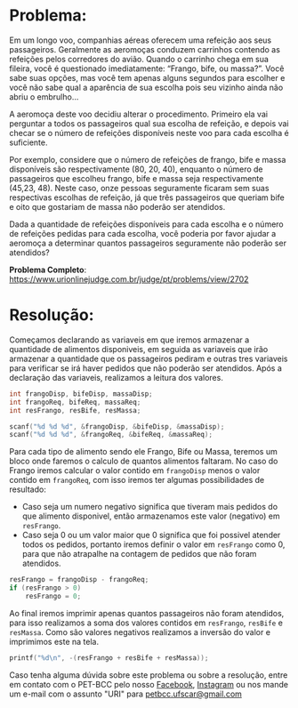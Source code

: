 # Problema:   
Em um longo voo, companhias aéreas oferecem uma refeição aos seus passageiros. Geralmente as aeromoças conduzem carrinhos contendo as refeições pelos corredores do avião. Quando o carrinho chega em sua fileira, você é questionado imediatamente: “Frango, bife, ou massa?”. Você sabe suas opções, mas você tem apenas alguns segundos para escolher e você não sabe qual a aparência de sua escolha pois seu vizinho ainda não abriu o embrulho…

A aeromoça deste voo decidiu alterar o procedimento. Primeiro ela vai perguntar a todos os passageiros qual sua escolha de refeição, e depois vai checar se o número de refeições disponíveis neste voo para cada escolha é suficiente.

Por exemplo, considere que o número de refeições de frango, bife e massa disponíveis são respectivamente (80, 20, 40), enquanto o número de passageiros que escolheu frango, bife e massa seja respectivamente (45,23, 48). Neste caso, onze pessoas seguramente ficaram sem suas respectivas escolhas de refeição, já que três passageiros que queriam bife e oito que gostariam de massa não poderão ser atendidos.

Dada a quantidade de refeições disponíveis para cada escolha e o número de refeições pedidas para cada escolha, você poderia por favor ajudar a aeromoça a determinar quantos passageiros seguramente não poderão ser atendidos?

**Problema Completo**: https://www.urionlinejudge.com.br/judge/pt/problems/view/2702

# Resolução:

Começamos declarando as variaveis  em que iremos armazenar a quantidade de alimentos disponiveis, em seguida as variaveis que irão armazenar a quantidade que os passageiros pediram e outras tres variaveis para verificar se irá haver pedidos que não poderão ser atendidos.  Após a declaração das variaveis, realizamos a leitura dos valores.
```c
int frangoDisp, bifeDisp, massaDisp;
int frangoReq, bifeReq, massaReq;
int resFrango, resBife, resMassa;

scanf("%d %d %d", &frangoDisp, &bifeDisp, &massaDisp);
scanf("%d %d %d", &frangoReq, &bifeReq, &massaReq);
```


Para cada tipo de alimento sendo ele Frango, Bife ou Massa, teremos um bloco onde faremos o calculo de quantos alimentos faltaram. No caso do Frango iremos calcular o valor contido em `frangoDisp` menos o valor contido em `frangoReq`, com isso iremos ter algumas possibilidades de resultado:
- Caso seja um numero negativo significa que tiveram mais pedidos do que alimento disponivel, então armazenamos este valor (negativo) em `resFrango`.
- Caso seja 0 ou um valor maior que 0 significa que foi possivel atender todos os pedidos, portanto iremos definir o valor em `resFrango` como 0, para que não atrapalhe na contagem de pedidos que não foram atendidos. 
```c
resFrango = frangoDisp - frangoReq;
if (resFrango > 0)
	resFrango = 0;
```


Ao final iremos imprimir apenas quantos passageiros não foram atendidos, para isso realizamos a soma dos valores contidos em `resFrango`, `resBife` e `resMassa`. Como são valores negativos realizamos a inversão do valor e imprimimos este na tela.
```c
printf("%d\n", -(resFrango + resBife + resMassa));
```


Caso tenha alguma dúvida sobre este problema ou sobre a resolução, entre em contato com o PET-BCC pelo nosso
[Facebook](https://www.facebook.com/petbcc/),
[Instagram](https://www.instagram.com/petbcc.ufscar/)
ou nos mande um e-mail com o assunto "URI" para  petbcc.ufscar@gmail.com
